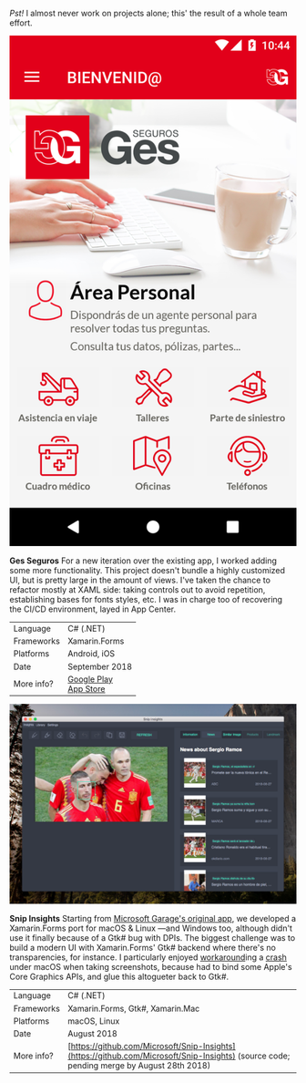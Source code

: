*Pst!* I almost never work on projects alone; this' the result of a whole team effort.

![](items/images/GesSeguros.png)

**Ges Seguros** For a new iteration over the existing app, I worked adding some more functionality. This project doesn't bundle a highly customized UI, but is pretty large in the amount of views. I've taken the chance to refactor mostly at XAML side: taking controls out to avoid repetition, establishing bases for fonts styles, etc. I was in charge too of recovering the CI/CD environment, layed in App Center.

|            |                                                              |
| ---------- | ------------------------------------------------------------ |
| Language   | C# (.NET)                                                    |
| Frameworks | Xamarin.Forms                                                |
| Platforms  | Android, iOS                                                 |
| Date       | September 2018                                               |
| More info? | [Google Play](https://play.google.com/store/apps/details?id=com.ges.mobile)<br />[App Store](https://itunes.apple.com/es/app/ges-seguros/id1314860753) |



![](items/images/SnipInsights.png)

**Snip Insights** Starting from [Microsoft Garage's original app](https://www.microsoft.com/en-us/garage/profiles/snip-insights/), we developed a Xamarin.Forms port for macOS & Linux —and Windows too, although didn't use it finally because of a Gtk# bug with DPIs. The biggest challenge was to build a modern UI with Xamarin.Forms' Gtk# backend where there's no transparencies, for instance. I particularly enjoyed [workaround](https://gist.github.com/MarcosCobena/b4768bacc1a112a4f38a9d11a19f1251)ing a [crash](https://github.com/mono/gtk-sharp/issues/236) under macOS when taking screenshots, because had to bind some Apple's Core Graphics APIs, and glue this altogueter back to Gtk#.

|            |                                                              |
| ---------- | ------------------------------------------------------------ |
| Language   | C# (.NET)                                                    |
| Frameworks | Xamarin.Forms, Gtk#, Xamarin.Mac                             |
| Platforms  | macOS, Linux                                                 |
| Date       | August 2018                                                  |
| More info? | [https://github.com/Microsoft/Snip-Insights](https://github.com/Microsoft/Snip-Insights) (source code; pending merge by August 28th 2018) |

